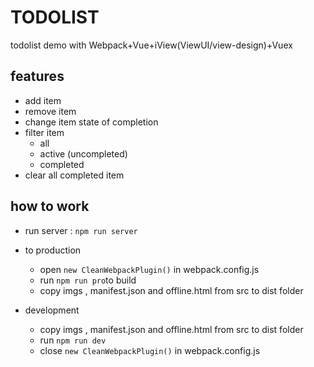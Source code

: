 # TODOLIST

todolist demo with Webpack+Vue+iView(ViewUI/view-design)+Vuex

## features

- add item
- remove item
- change item state of completion
- filter item
  - all
  - active (uncompleted)
  - completed
- clear all completed item

## how to work

- run server : `npm run server`

- to production
  - open `new CleanWebpackPlugin()` in webpack.config.js
  - run `npm run pro`to build
  - copy imgs , manifest.json and offline.html from src to dist folder
- development
  - copy imgs , manifest.json and offline.html from src to dist folder
  - run `npm run dev`
  - close `new CleanWebpackPlugin()` in webpack.config.js
